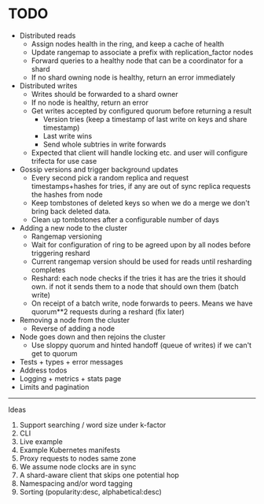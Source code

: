 # TODO

* Distributed reads
    * Assign nodes health in the ring, and keep a cache of health
    * Update rangemap to associate a prefix with replication_factor nodes
    * Forward queries to a healthy node that can be a coordinator for a shard
    * If no shard owning node is healthy, return an error immediately
* Distributed writes
    * Writes should be forwarded to a shard owner
    * If no node is healthy, return an error
    * Get writes accepted by configured quorum before returning a result
        * Version tries (keep a timestamp of last write on keys and share timestamp)
        * Last write wins
        * Send whole subtries in write forwards
    * Expected that client will handle locking etc. and user will configure trifecta for use case
* Gossip versions and trigger background updates
    * Every second pick a random replica and request timestamps+hashes for tries, if any are out of sync replica requests the hashes from node
    * Keep tombstones of deleted keys so when we do a merge we don't bring back deleted data.
    * Clean up tombstones after a configurable number of days
* Adding a new node to the cluster
    * Rangemap versioning
    * Wait for configuration of ring to be agreed upon by all nodes before triggering reshard
    * Current rangemap version should be used for reads until resharding completes
    * Reshard: each node checks if the tries it has are the tries it should own. if not it sends them to a node that should own them (batch write)
    * On receipt of a batch write, node forwards to peers. Means we have quorum**2 requests during a reshard (fix later)
* Removing a node from the cluster
    * Reverse of adding a node
* Node goes down and then rejoins the cluster
    * Use sloppy quorum and hinted handoff (queue of writes) if we can't get to quorum
* Tests + types + error messages
* Address todos
* Logging + metrics + stats page
* Limits and pagination

---------------------------

Ideas

1. Support searching / word size under k-factor
1. CLI
1. Live example
1. Example Kubernetes manifests
1. Proxy requests to nodes same zone
1. We assume node clocks are in sync
1. A shard-aware client that skips one potential hop
1. Namespacing and/or word tagging
1. Sorting (popularity:desc, alphabetical:desc)